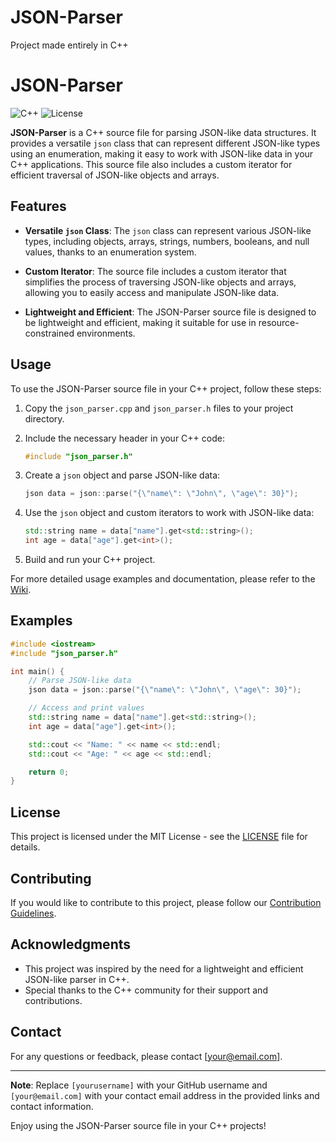 # JSON-Parser

Project made entirely in C++

# JSON-Parser

![C++](https://img.shields.io/badge/language-C%2B%2B-orange) ![License](https://img.shields.io/badge/license-MIT-blue)

**JSON-Parser** is a C++ source file for parsing JSON-like data structures. It provides a versatile `json` class that can represent different JSON-like types using an enumeration, making it easy to work with JSON-like data in your C++ applications. This source file also includes a custom iterator for efficient traversal of JSON-like objects and arrays.

## Features

- **Versatile `json` Class**: The `json` class can represent various JSON-like types, including objects, arrays, strings, numbers, booleans, and null values, thanks to an enumeration system.

- **Custom Iterator**: The source file includes a custom iterator that simplifies the process of traversing JSON-like objects and arrays, allowing you to easily access and manipulate JSON-like data.

- **Lightweight and Efficient**: The JSON-Parser source file is designed to be lightweight and efficient, making it suitable for use in resource-constrained environments.

## Usage

To use the JSON-Parser source file in your C++ project, follow these steps:

1. Copy the `json_parser.cpp` and `json_parser.h` files to your project directory.

2. Include the necessary header in your C++ code:

   ```cpp
   #include "json_parser.h"
   ```

3. Create a `json` object and parse JSON-like data:

   ```cpp
   json data = json::parse("{\"name\": \"John\", \"age\": 30}");
   ```

4. Use the `json` object and custom iterators to work with JSON-like data:

   ```cpp
   std::string name = data["name"].get<std::string>();
   int age = data["age"].get<int>();
   ```

5. Build and run your C++ project.

For more detailed usage examples and documentation, please refer to the [Wiki](https://github.com/yourusername/JSON-Parser/wiki).

## Examples

```cpp
#include <iostream>
#include "json_parser.h"

int main() {
    // Parse JSON-like data
    json data = json::parse("{\"name\": \"John\", \"age\": 30}");

    // Access and print values
    std::string name = data["name"].get<std::string>();
    int age = data["age"].get<int>();

    std::cout << "Name: " << name << std::endl;
    std::cout << "Age: " << age << std::endl;

    return 0;
}
```

## License

This project is licensed under the MIT License - see the [LICENSE](LICENSE) file for details.

## Contributing

If you would like to contribute to this project, please follow our [Contribution Guidelines](CONTRIBUTING.md).

## Acknowledgments

- This project was inspired by the need for a lightweight and efficient JSON-like parser in C++.
- Special thanks to the C++ community for their support and contributions.

## Contact

For any questions or feedback, please contact [your@email.com].

---

**Note**: Replace `[yourusername]` with your GitHub username and `[your@email.com]` with your contact email address in the provided links and contact information.

Enjoy using the JSON-Parser source file in your C++ projects!

